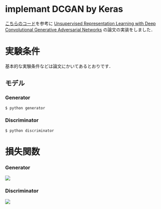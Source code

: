 # implemant DCGAN by Keras

[こちらのコード](https://github.com/jacobgil/keras-dcgan/blob/master/dcgan.py)を参考に
[Unsupervised Representation Learning with Deep Convolutional Generative Adversarial Networks](https://arxiv.org/abs/1511.06434)
の論文の実装をしました．

# 実験条件
基本的な実験条件などは論文にかいてあるとおりです．
## モデル
### Generator
```shell:bash
$ python generator
```
### Discriminator
```shell:bash
$ python discriminator
```

# 損失関数
### Generator
<img src="https://latex.codecogs.com/gif.latex?\min&space;\quad&space;-&space;\frac{1}{N}&space;\sum_{n=1}^N&space;\left\{&space;\log&space;D\left(G(\boldsymbol{z}_n)\right)&space;\right\}" />

### Discriminator
<img src="https://latex.codecogs.com/gif.latex?\min&space;\quad&space;-&space;\frac{1}{N}&space;\sum_{n=1}^N&space;\left\{&space;\log\left[&space;D\left(\boldsymbol{x_n}\right)&space;\right]&space;&plus;&space;\log\left[&space;1-&space;D\left(G(\boldsymbol{z}_n)\right)&space;\right]&space;\right\}" />
